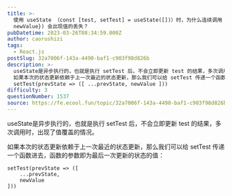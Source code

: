 ```yaml
---
title: >-
  使用 useState （const [test, setTest] = useState([])）时，为什么连续调用 setTest({...test,
  newValue}) 会出现值的丢失？
pubDatetime: 2023-03-26T08:34:59.000Z
author: caorushizi
tags:
  - React.js
postSlug: 32a7006f-143a-4490-baf1-c903f98d826b
description: >-
  useState是异步执行的，也就是执行 setTest 后，不会立即更新 test 的结果，多次调用时，出现了值覆盖的情况。
  如果本次的状态更新依赖于上一次最近的状态更新，那么我们可以给 setTest 传递一个函数进去，函数的参数即为最后一次更新的状态的值：
  setTest(prevState => ([ ...prevState, newValue ])) 
difficulty: 3
questionNumber: 1537
source: https://fe.ecool.fun/topic/32a7006f-143a-4490-baf1-c903f98d826b
---
```


useState是异步执行的，也就是执行 setTest 后，不会立即更新 test 的结果，多次调用时，出现了值覆盖的情况。

如果本次的状态更新依赖于上一次最近的状态更新，那么我们可以给 setTest 传递一个函数进去，函数的参数即为最后一次更新的状态的值：

```react
setTest(prevState => ([
	...prevState,
    newValue
]))
```
